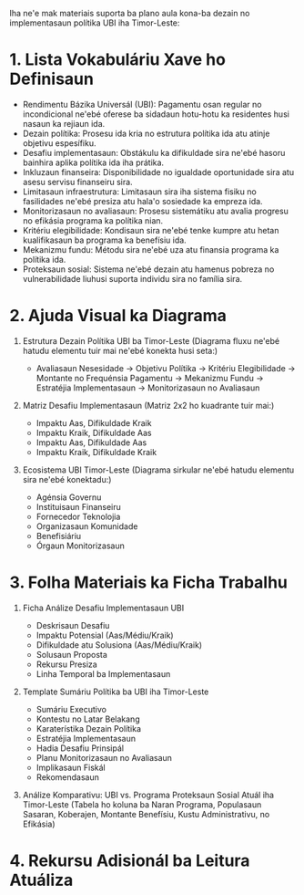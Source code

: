 Iha ne'e mak materiais suporta ba plano aula kona-ba dezain no implementasaun polítika UBI iha Timor-Leste:

# 1. Lista Vokabuláriu Xave ho Definisaun

- Rendimentu Bázika Universál (UBI): Pagamentu osan regular no incondicional ne'ebé oferese ba sidadaun hotu-hotu ka residentes husi nasaun ka rejiaun ida.
- Dezain polítika: Prosesu ida kria no estrutura polítika ida atu atinje objetivu espesífiku.
- Desafiu implementasaun: Obstákulu ka difikuldade sira ne'ebé hasoru bainhira aplika polítika ida iha prátika.
- Inkluzaun finanseira: Disponibilidade no igualdade oportunidade sira atu asesu servisu finanseiru sira.
- Limitasaun infraestrutura: Limitasaun sira iha sistema fisiku no fasilidades ne'ebé presiza atu hala'o sosiedade ka empreza ida.
- Monitorizasaun no avaliasaun: Prosesu sistemátiku atu avalia progresu no efikásia programa ka polítika nian.
- Kritériu elegibilidade: Kondisaun sira ne'ebé tenke kumpre atu hetan kualifikasaun ba programa ka benefísiu ida.
- Mekanizmu fundu: Métodu sira ne'ebé uza atu finansia programa ka polítika ida.
- Proteksaun sosial: Sistema ne'ebé dezain atu hamenus pobreza no vulnerabilidade liuhusi suporta individu sira no família sira.

# 2. Ajuda Visual ka Diagrama

1. Estrutura Dezain Polítika UBI ba Timor-Leste
   (Diagrama fluxu ne'ebé hatudu elementu tuir mai ne'ebé konekta husi seta:)
   - Avaliasaun Nesesidade → Objetivu Polítika → Kritériu Elegibilidade → Montante no Frequénsia Pagamentu → Mekanizmu Fundu → Estratéjia Implementasaun → Monitorizasaun no Avaliasaun

2. Matriz Desafiu Implementasaun
   (Matriz 2x2 ho kuadrante tuir mai:)
   - Impaktu Aas, Difikuldade Kraik
   - Impaktu Kraik, Difikuldade Aas
   - Impaktu Aas, Difikuldade Aas
   - Impaktu Kraik, Difikuldade Kraik

3. Ecosistema UBI Timor-Leste
   (Diagrama sirkular ne'ebé hatudu elementu sira ne'ebé konektadu:)
   - Agénsia Governu
   - Instituisaun Finanseiru
   - Fornecedor Teknolojia
   - Organizasaun Komunidade
   - Benefisiáriu
   - Órgaun Monitorizasaun

# 3. Folha Materiais ka Ficha Trabalhu

1. Ficha Análize Desafiu Implementasaun UBI
   - Deskrisaun Desafiu
   - Impaktu Potensial (Aas/Médiu/Kraik)
   - Difikuldade atu Solusiona (Aas/Médiu/Kraik)
   - Solusaun Proposta
   - Rekursu Presiza
   - Linha Temporal ba Implementasaun

2. Template Sumáriu Polítika ba UBI iha Timor-Leste
   - Sumáriu Executivo
   - Kontestu no Latar Belakang
   - Karaterístika Dezain Polítika
   - Estratéjia Implementasaun
   - Hadia Desafiu Prinsipál
   - Planu Monitorizasaun no Avaliasaun
   - Implikasaun Fiskál
   - Rekomendasaun

3. Análize Komparativu: UBI vs. Programa Proteksaun Sosial Atuál iha Timor-Leste
   (Tabela ho koluna ba Naran Programa, Populasaun Sasaran, Koberajen, Montante Benefísiu, Kustu Administrativu, no Efikásia)

# 4. Rekursu Adisionál ba Leitura Atuáliza